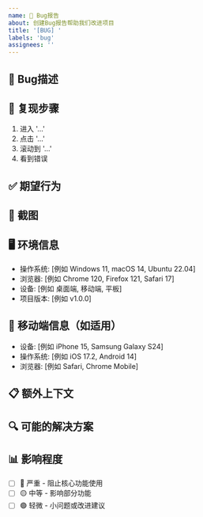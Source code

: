 ```yaml
---
name: 🐛 Bug报告
about: 创建Bug报告帮助我们改进项目
title: '[BUG] '
labels: 'bug'
assignees: ''
---
```


## 🐛 Bug描述
<!-- 清晰简洁地描述遇到的问题 -->

## 🔄 复现步骤
<!-- 详细描述如何复现这个问题 -->
1. 进入 '...'
2. 点击 '...'
3. 滚动到 '...'
4. 看到错误

## ✅ 期望行为
<!-- 描述你期望发生什么 -->

## 📸 截图
<!-- 如果适用，添加截图来帮助解释问题 -->

## 🖥️ 环境信息
<!-- 请完成以下信息 -->
- 操作系统: [例如 Windows 11, macOS 14, Ubuntu 22.04]
- 浏览器: [例如 Chrome 120, Firefox 121, Safari 17]
- 设备: [例如 桌面端, 移动端, 平板]
- 项目版本: [例如 v1.0.0]

## 📱 移动端信息（如适用）
- 设备: [例如 iPhone 15, Samsung Galaxy S24]
- 操作系统: [例如 iOS 17.2, Android 14]
- 浏览器: [例如 Safari, Chrome Mobile]

## 📋 额外上下文
<!-- 添加任何其他关于问题的上下文信息 -->

## 🔍 可能的解决方案
<!-- 如果你有任何想法，请分享 -->

## 📊 影响程度
<!-- 请选择一个 -->
- [ ] 🔴 严重 - 阻止核心功能使用
- [ ] 🟡 中等 - 影响部分功能
- [ ] 🟢 轻微 - 小问题或改进建议